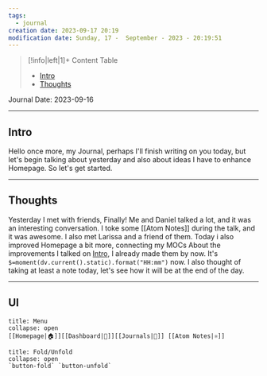 ```yaml
---
tags:
  - journal
creation date: 2023-09-17 20:19
modification date: Sunday, 17 -  September - 2023 - 20:19:51
---
```






> [!info|left|1]+ Content Table
> - [Intro](#intro)
> - [Thoughts](#thoughts)

Journal Date: 2023-09-16

---
## Intro

Hello once more, my Journal, perhaps I'll finish writing on you today, but let's begin talking about yesterday and also about ideas I have to enhance Homepage. So let's get started.

---

## Thoughts

Yesterday I met with friends, Finally! Me and Daniel talked a lot, and it was an interesting conversation. I toke some [[Atom Notes]] during the talk, and it was awesome. I also met Larissa and a friend of them. Today i also improved Homepage a bit more, connecting my MOCs
About the improvements I talked on [Intro](#intro), I already made them by now. It's `$=moment(dv.current().static).format("HH:mm")` now. I also thought of taking at least a note today, let's see how it will be at the end of the day.


---
## UI
```ad-bookmark
title: Menu
collapse: open
[[Homepage|🏠]][[Dashboard|📝]][[Journals|📓]] [[Atom Notes|⚛️]]
```

```ad-abstract
title: Fold/Unfold
collapse: open
`button-fold` `button-unfold`
```